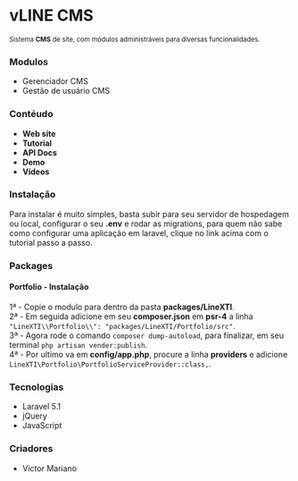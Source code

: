 # vLINE CMS
<small> Sistema <strong>CMS</strong> de site, com módulos administráveis para diversas funcionalidades.</small>
 
<h3>Modulos</h3>
<ul>
 	<li>Gerenciador CMS</li>
	<li>Gestão de usuário CMS</li>
</ul>
 
<h3>Contéudo</h3>
<ul>
	<li><strong>Web site</strong><a href=""></a> </li>
	<li><strong>Tutorial</strong><a href=""></a> </li>
	<li><strong>API Docs</strong><a href=""></a> </li>
	<li><strong>Demo</strong><a href=""></a> </li>
	<li><strong>Vídeos</strong><a href=""></a> </li>
</ul>

<h3>Instalação</h3>
Para instalar é muito simples, basta subir para seu servidor de hospedagem ou local, configurar o seu <strong>.env</strong> e rodar as migrations, para quem não sabe como configurar uma aplicação em laravel, clique no link acima com o tutorial passo a passo.

<h3>Packages</h3>

<h4>Portfolio - Instalação</h4>
<p>
	1ª - Copie o modulo para dentro da pasta <strong>packages/LineXTI</strong>.<br/>
	2ª - Em seguida adicione em seu <strong>composer.json</strong> em <strong>psr-4</strong> a linha <code> "LineXTI\\Portfolio\\": "packages/LineXTI/Portfolio/src"</code>. <br/>
	3ª - Agora rode o comando <code>composer dump-autoload</code>, para finalizar, em seu terminal <code>php artisan vender:publish</code>.<br/>
	4ª - Por ultimo va em <strong>config/app.php</strong>, procure a linha <strong>providers</strong> e adicione <code>LineXTI\Portfolio\PortfolioServiceProvider::class,</code>.<br/>
</p>

<h3>Tecnologias</h3>
<ul>
	<li>Laravel 5.1</li>
	<li>jQuery</li>
	<li>JavaScript</li>
</ul>
 
<h3>Criadores</h3>
<ul>
	<li>Victor Mariano</li>
</ul>